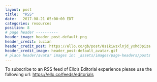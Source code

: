 ```yaml
---
layout: post
title:  "RSS"
date:   2017-08-21 05:00:00 EDT
categories: resources
position: 8
# page header ----------
header_image: header_post-default.png
header_credit: lucian
header_credit_post: https://ello.co/gb/post/8s1kiwzxlnjd_yxhd3piza
header_credit_image: header_post-default_avatar.gif
# place header/avatar images in: _assets/images/page-headers/posts
---
```


To subscribe to an RSS feed of Ello’s Editorial experience please use the following url: https://ello.co/feeds/editorials
